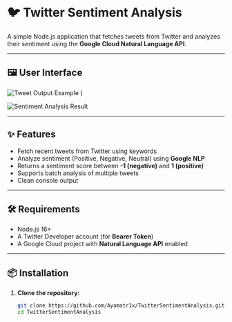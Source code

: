 # 🐦 Twitter Sentiment Analysis

A simple Node.js application that fetches tweets from Twitter and analyzes their sentiment using the **Google Cloud Natural Language API**.

---

## 🖼️ User Interface

![Tweet Output Example](https://github.com/user-attachments/assets/1f838f41-c652-4df0-86e5-f37f0fbade9c)
)

![Sentiment Analysis Result](https://github.com/user-attachments/assets/98724f4c-d742-4d35-9fd7-e2b136e22d08>
)

---

## ✨ Features

- Fetch recent tweets from Twitter using keywords
- Analyze sentiment (Positive, Negative, Neutral) using **Google NLP**
- Returns a sentiment score between **-1 (negative)** and **1 (positive)**
- Supports batch analysis of multiple tweets
- Clean console output

---

## 🛠️ Requirements

- Node.js 16+  
- A Twitter Developer account (for **Bearer Token**)  
- A Google Cloud project with **Natural Language API** enabled  

---

## 📦 Installation

1. **Clone the repository:**
   ```bash
   git clone https://github.com/Ayamatr1x/TwitterSentimentAnalysis.git
   cd TwitterSentimentAnalysis
